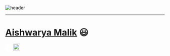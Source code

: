 ![header](https://capsule-render.vercel.app/api?type=wave&color=gradient&height=240&section=header&text=Hi%20there%20👋&fontColor=d6ace6&fontSize=90)
___
 # <a href="https://www.linkedin.com/in/aishwarya-malik-3b3844184/">Aishwarya Malik</a> :smiley:
 
<a href="https://www.linkedin.com/in/aakash-khandelwal-a700ab172/">
  <img align="left" alt="Aishwarya Malik LinkedIn" width="22px" src="https://cdn.simpleicons.org/linkedin" style="filter: brightness(0) invert(1);"/>
</a>
<a href="https://github.com/aakash1234567">
  <img align="left" alt="Aishwarya's Github" width="22px" src="https://cdn.simpleicons.org/github/white" />
</a>
<br/>
<br/>
